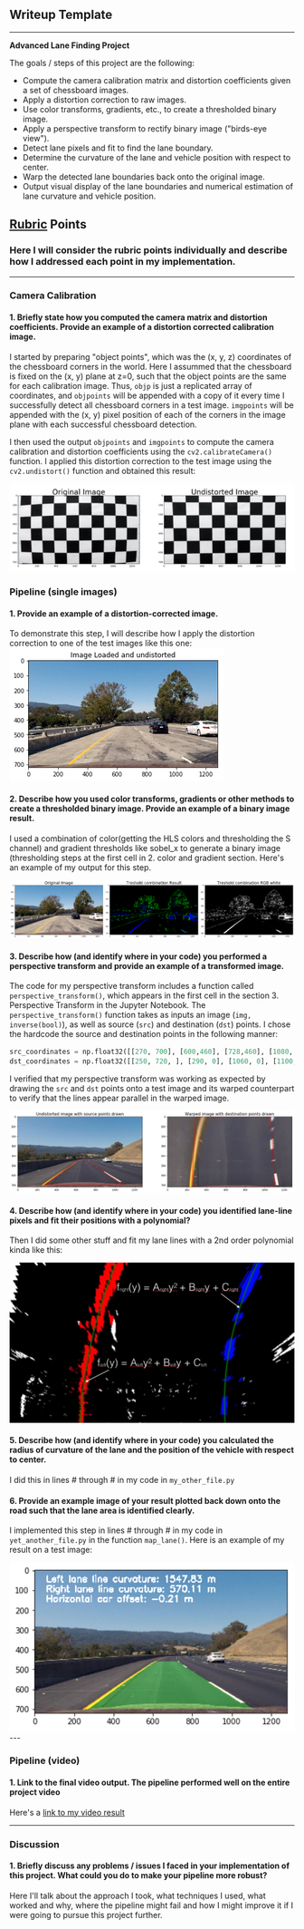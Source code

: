 ## Writeup Template

---

**Advanced Lane Finding Project**

The goals / steps of this project are the following:

* Compute the camera calibration matrix and distortion coefficients given a set of chessboard images.
* Apply a distortion correction to raw images.
* Use color transforms, gradients, etc., to create a thresholded binary image.
* Apply a perspective transform to rectify binary image ("birds-eye view").
* Detect lane pixels and fit to find the lane boundary.
* Determine the curvature of the lane and vehicle position with respect to center.
* Warp the detected lane boundaries back onto the original image.
* Output visual display of the lane boundaries and numerical estimation of lane curvature and vehicle position.

[//]: # (Image References)

[image1]: ./examples/undistort_output.png "Undistorted"
[image2]: ./results/1_image_undistorted.png "Road Transformed"
[image3]: ./results/2_thresholds_applied.png "Binary Example"
[image4]: ./results/5_perspective_lines.png "Warp Example"
[image5]: ./examples/color_fit_lines.jpg "Fit Visual"
[image6]: ./results/7_image_metrics.png "Image Metrics"
[video1]: ./project_video.mp4 "Video"

## [Rubric](https://review.udacity.com/#!/rubrics/571/view) Points

### Here I will consider the rubric points individually and describe how I addressed each point in my implementation.  

---

### Camera Calibration

#### 1. Briefly state how you computed the camera matrix and distortion coefficients. Provide an example of a distortion corrected calibration image.

I started by preparing "object points", which was the (x, y, z) coordinates of the chessboard corners in the world. Here I assummed that the chessboard is fixed on the (x, y) plane at z=0, such that the object points are the same for each calibration image.  Thus, `objp` is just a replicated array of coordinates, and `objpoints` will be appended with a copy of it every time I successfully detect all chessboard corners in a test image.  `imgpoints` will be appended with the (x, y) pixel position of each of the corners in the image plane with each successful chessboard detection.  

I then used the output `objpoints` and `imgpoints` to compute the camera calibration and distortion coefficients using the `cv2.calibrateCamera()` function.  I applied this distortion correction to the test image using the `cv2.undistort()` function and obtained this result: 

![alt text][image1]

### Pipeline (single images)

#### 1. Provide an example of a distortion-corrected image.

To demonstrate this step, I will describe how I apply the distortion correction to one of the test images like this one:
![alt text][image2]

#### 2. Describe how you used color transforms, gradients or other methods to create a thresholded binary image. Provide an example of a binary image result.

I used a combination of color(getting the HLS colors and thresholding the S channel) and gradient thresholds like sobel_x to generate a binary image (thresholding steps at the first cell in 2. color and gradient section.  Here's an example of my output for this step. 

![alt text][image3]

#### 3. Describe how (and identify where in your code) you performed a perspective transform and provide an example of a transformed image.

The code for my perspective transform includes a function called `perspective_transform()`, which appears in the first cell in the section 3. Perspective Transform in the Jupyter Notebook.  The `perspective_transform()` function takes as inputs an image (`img, inverse(bool)`), as well as source (`src`) and destination (`dst`) points.  I chose the hardcode the source and destination points in the following manner:

```python
src_coordinates = np.float32([[270, 700], [600,460], [728,460], [1080, 700]])
dst_coordinates = np.float32([[250, 720, ], [290, 0], [1060, 0], [1100, 720]])
```

I verified that my perspective transform was working as expected by drawing the `src` and `dst` points onto a test image and its warped counterpart to verify that the lines appear parallel in the warped image.

![alt text][image4]

#### 4. Describe how (and identify where in your code) you identified lane-line pixels and fit their positions with a polynomial?

Then I did some other stuff and fit my lane lines with a 2nd order polynomial kinda like this:

![alt text][image5]

#### 5. Describe how (and identify where in your code) you calculated the radius of curvature of the lane and the position of the vehicle with respect to center.

I did this in lines # through # in my code in `my_other_file.py`

#### 6. Provide an example image of your result plotted back down onto the road such that the lane area is identified clearly.

I implemented this step in lines # through # in my code in `yet_another_file.py` in the function `map_lane()`.  Here is an example of my result on a test image:

<img src="/results/7_image_metrics.png" alt="metrics" width="1000"/>
---

### Pipeline (video)

#### 1. Link to the final video output. The pipeline performed well on the entire project video 

Here's a [link to my video result](./videos/project_video_result.mp4)

---

### Discussion

#### 1. Briefly discuss any problems / issues I faced in your implementation of this project. What could you do to make your pipeline more robust?

Here I'll talk about the approach I took, what techniques I used, what worked and why, where the pipeline might fail and how I might improve it if I were going to pursue this project further. 



